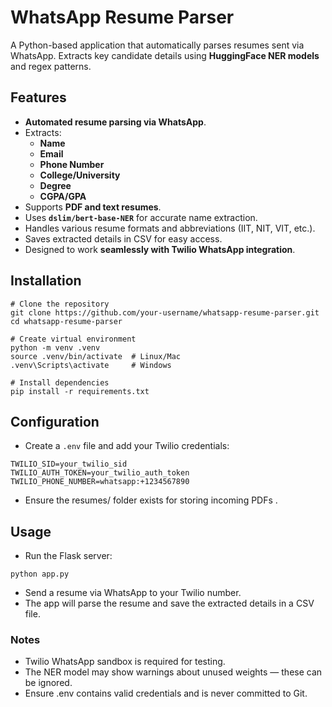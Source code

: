 # WhatsApp Resume Parser

A Python-based application that automatically parses resumes sent via WhatsApp. Extracts key candidate details using **HuggingFace NER models** and regex patterns.

## Features

- **Automated resume parsing via WhatsApp**.
- Extracts:
  - **Name**
  - **Email**
  - **Phone Number**
  - **College/University**
  - **Degree**
  - **CGPA/GPA**
- Supports **PDF and text resumes**.
- Uses **`dslim/bert-base-NER`** for accurate name extraction.
- Handles various resume formats and abbreviations (IIT, NIT, VIT, etc.).
- Saves extracted details in CSV for easy access.
- Designed to work **seamlessly with Twilio WhatsApp integration**.

## Installation

```
# Clone the repository
git clone https://github.com/your-username/whatsapp-resume-parser.git
cd whatsapp-resume-parser

# Create virtual environment
python -m venv .venv
source .venv/bin/activate  # Linux/Mac
.venv\Scripts\activate     # Windows

# Install dependencies
pip install -r requirements.txt

```

## Configuration
* Create a ```.env``` file and add your Twilio credentials:
```
TWILIO_SID=your_twilio_sid
TWILIO_AUTH_TOKEN=your_twilio_auth_token
TWILIO_PHONE_NUMBER=whatsapp:+1234567890
```
* Ensure the resumes/ folder exists for storing incoming PDFs .

## Usage
* Run the Flask server:
```
python app.py
```
* Send a resume via WhatsApp to your Twilio number.
* The app will parse the resume and save the extracted details in a CSV file.

### Notes

* Twilio WhatsApp sandbox is required for testing.
* The NER model may show warnings about unused weights — these can be ignored.
* Ensure .env contains valid credentials and is never committed to Git.

